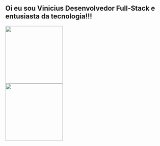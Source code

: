 ## Oi eu sou Vinicius Desenvolvedor Full-Stack e entusiasta da tecnologia!!!

<div align="display: inline">
  <a href="https://github.com/vini-bolado">
  <img height="180em" src="https://github-readme-stats.vercel.app/api?username=vini-bolado&show_icons=true&theme=dracula&include_all_commits=true&count_private=true"/>
    <br>
  <img height="180em" src="https://github-readme-stats.vercel.app/api/top-langs/?username=vini-bolado&layout=compact&langs_count=7&theme=dracula"/>
</div>
